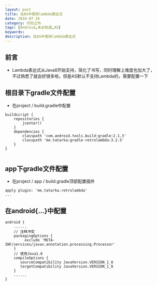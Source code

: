 ```yaml
---
layout: post
title: 在AS中使用lambda表达式
date: 2016-07-16
category: 代码之外
tags: [Android,未必知道,AS]
keywords: 
description: 在AS中使用lambda表达式
---
```


## 前言
- Lambda表达式从Java8开始支持，简化了书写，同时理解上难度也加大了，不过熟悉了就会好很多啦。但是AS默认不支持Lambda的，需要配置一下


## 根目录下gradle文件配置 
- 在project / build.gradle中配置

```
buildscript {
    repositories {
        jcenter()
    }
    dependencies {
        classpath 'com.android.tools.build:gradle:2.1.3'
        classpath 'me.tatarka:gradle-retrolambda:3.2.5'
    }
}


```

## app下gradle文件配置
- 在project / app / build.gradle顶部配置插件

```
apply plugin: 'me.tatarka.retrolambda'
...
```



## 在android{...}中配置
```
android {
    ......    
    // 注释冲突
	packagingOptions {
  	 	 exclude 'META-INF/services/javax.annotation.processing.Processor'
	}
	// 使用Java1.8
	compileOptions {
 	   sourceCompatibility JavaVersion.VERSION_1_8
 	   targetCompatibility JavaVersion.VERSION_1_8
	}
	......
}
```